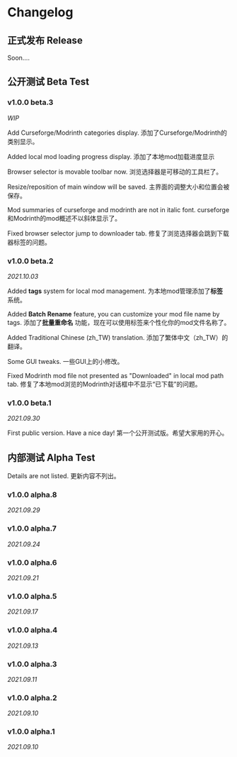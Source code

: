 # Changelog

## 正式发布 Release

Soon....

## 公开测试 Beta Test

### v1.0.0 beta.3

*WIP*

Add Curseforge/Modrinth categories display.
添加了Curseforge/Modrinth的类别显示。

Added local mod loading progress display.
添加了本地mod加载进度显示

Browser selector is movable toolbar now.
浏览选择器是可移动的工具栏了。

Resize/reposition of main window will be saved.
主界面的调整大小和位置会被保存。

Mod summaries of curseforge and modrinth are not in italic font.
curseforge和Modrinth的mod概述不以斜体显示了。

Fixed browser selector jump to downloader tab.
修复了浏览选择器会跳到下载器标签的问题。

### v1.0.0 beta.2

*2021.10.03*

Added **tags** system for local mod management.
为本地mod管理添加了**标签** 系统。 

Added **Batch Rename** feature, you can customize your mod file name by tags.
添加了**批量重命名** 功能，现在可以使用标签来个性化你的mod文件名称了。

Added Traditional Chinese (zh_TW) translation.
添加了繁体中文（zh_TW）的翻译。

Some GUI tweaks.
一些GUI上的小修改。

Fixed Modrinth mod file not presented as "Downloaded" in local mod path tab.
修复了本地mod浏览的Modrinth对话框中不显示“已下载”的问题。

### v1.0.0 beta.1

*2021.09.30*

First public version. Have a nice day!
第一个公开测试版。希望大家用的开心。

## 内部测试 Alpha Test

Details are not listed.
更新内容不列出。

### v1.0.0 alpha.8

*2021.09.29*

### v1.0.0 alpha.7

*2021.09.24*

### v1.0.0 alpha.6

*2021.09.21*

### v1.0.0 alpha.5

*2021.09.17*

### v1.0.0 alpha.4

*2021.09.13*

### v1.0.0 alpha.3

*2021.09.11*

### v1.0.0 alpha.2

*2021.09.10*

### v1.0.0 alpha.1

*2021.09.10*

